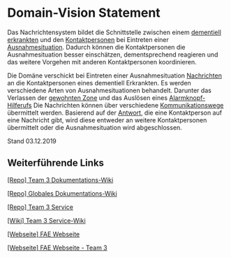 # Domain-Vision Statement

Das Nachrichtensystem bildet die Schnittstelle zwischen einem 
[dementiell erkrankten](https://fae.archi-lab.io/glossary/2019/11/15/Glossary-dementiell-Erkrankter.html) und den 
[Kontaktpersonen](https://fae.archi-lab.io/glossary/2019/11/06/Glossary-Kontaktperson.html) bei Eintreten einer 
[Ausnahmesituation](https://fae.archi-lab.io/glossary/2019/11/04/Glossary-Ausnahmesituation.html). 
Dadurch können die Kontaktpersonen die Ausnahmesituation besser einschätzen, dementsprechend reagieren und das
weitere Vorgehen mit anderen Kontaktpersonen koordinieren.

Die Domäne verschickt bei Eintreten einer Ausnahmesituation
[Nachrichten](https://fae.archi-lab.io/glossary/2019/11/04/Glossary-Nachricht.html) an die 
Kontaktpersonen eines dementiell Erkrankten. Es werden verschiedene Arten von Ausnahmesituationen behandelt. 
Darunter das Verlassen der [gewohnten Zone](https://fae.archi-lab.io/glossary/2019/12/02/Glossary-gewohnte-Zone.html)
und das Auslösen eines [Alarmknopf-Hilferufs](https://fae.archi-lab.io/glossary/2019/11/18/Glossary-Alarmknopf-Hilferuf.html)
Die Nachrichten können über verschiedene 
[Kommunikationswege](https://fae.archi-lab.io/glossary/2019/11/21/Glossary-Kommunikationsweg.html) übermittelt werden. 
Basierend auf der [Antwort](https://fae.archi-lab.io/glossary/2019/11/04/Glossary-Antwort.html), die eine Kontaktperson
auf eine Nachricht gibt, wird diese entweder an weitere Kontaktpersonen übermittelt oder die Ausnahmesituation wird 
abgeschlossen.

Stand 03.12.2019
	
## Weiterführende Links

[[Repo] Team 3 Dokumentations-Wiki](https://github.com/Archi-Lab-FAE/fae-team-3-documentation/wiki)

[[Repo] Globales Dokumentations-Wiki](https://github.com/Archi-Lab-FAE/fae-global-documentation)

[[Repo] Team 3 Service](https://github.com/Archi-Lab-FAE/fae-team-3-service)

[[Wiki] Team 3 Service-Wiki](https://github.com/Archi-Lab-FAE/fae-team-3-service/wiki)

[[Webseite] FAE Webseite](https://fae.archi-lab.io/)

[[Webseite] FAE Webseite - Team 3](https://fae.archi-lab.io/team-3)
